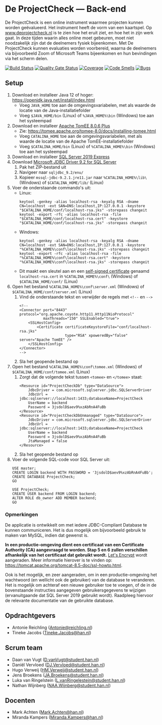 # De ProjectCheck — Back-end
De ProjectCheck is een online instrument waarmee projecten kunnen worden geëvalueerd. Het instrument heeft de vorm van een kaartspel.
Op www.deprojectcheck.nl is te zien hoe het eruit ziet, en hoe het in zijn werk gaat. In deze tijden waarin alles online moet gebeuren,
moet niet noodzakelijk zijn dat de deelnemers fysiek bijeenkomen. Met De ProjectCheck kunnen evaluaties worden voorbereid, waarna de
deelnemers via bijvoorbeeld Zoom of Microsoft Teams bijeenkomen en hun bevindingen via het scherm delen.

[![Build Status](https://jenkins.aimsites.nl/buildStatus/icon?job=%28OOSE+2020-2021-s2+Buizerd%29+De+ProjectCheck+-+Back-end)](https://jenkins.aimsites.nl/job/(OOSE%202020-2021-s2%20Buizerd)%20De%20ProjectCheck%20-%20Back-end/)
[![Quality Gate Status](https://sonarqube.aimsites.nl/api/project_badges/measure?project=nl.han.oose.buizerd%3Aprojectcheck-backend&metric=alert_status)](https://sonarqube.aimsites.nl/dashboard?id=nl.han.oose.buizerd%3Aprojectcheck-backend)
[![Coverage](https://sonarqube.aimsites.nl/api/project_badges/measure?project=nl.han.oose.buizerd%3Aprojectcheck-backend&metric=coverage)](https://sonarqube.aimsites.nl/dashboard?id=nl.han.oose.buizerd%3Aprojectcheck-backend)
[![Code Smells](https://sonarqube.aimsites.nl/api/project_badges/measure?project=nl.han.oose.buizerd%3Aprojectcheck-backend&metric=code_smells)](https://sonarqube.aimsites.nl/dashboard?id=nl.han.oose.buizerd%3Aprojectcheck-backend)
[![Bugs](https://sonarqube.aimsites.nl/api/project_badges/measure?project=nl.han.oose.buizerd%3Aprojectcheck-backend&metric=bugs)](https://sonarqube.aimsites.nl/dashboard?id=nl.han.oose.buizerd%3Aprojectcheck-backend)

## Setup
1. Download en installeer Java 12 of hoger: <https://openjdk.java.net/install/index.html>
    * Voeg `JAVA_HOME` toe aan de omgevingsvariabelen, met als waarde de locatie van de Java-installatiefolder
    * Voeg `$JAVA_HOME/bin` (Linux) of `%JAVA_HOME%\bin` (Windows) toe aan het systeempad
2. Download en installeer [Apache TomEE 8.0.6 Plus](https://www.apache.org/dyn/closer.cgi/tomee/tomee-8.0.6/apache-tomee-8.0.6-plus.zip)
    * Zie: <https://tomee.apache.org/tomee-8.0/docs/installing-tomee.html>
    * Voeg `CATALINA_HOME` toe aan de omgevingsvariabelen, met als waarde de locatie van de Apache TomEE-installatiefolder
    * Voeg `$CATALINA_HOME/bin` (Linux) of `%CATALINA_HOME%\bin` (Windows) toe aan het systeempad
1. Download en installeer [SQL Server 2019 Express](https://www.microsoft.com/en-us/Download/details.aspx?id=101064)
3. Download [Microsoft JDBC Driver 9.2 for SQL Server](https://docs.microsoft.com/en-us/sql/connect/jdbc/download-microsoft-jdbc-driver-for-sql-server?view=sql-server-ver15)
    1. Pak het ZIP-bestand uit
    2. Navigeer naar `sqljdbc_9.2/enu/`
    3. Kopieer `mssql-jdbc-9.2.1.jre11.jar` naar `%CATALINA_HOME%\lib\` (Windows) of `$CATALINA_HOME/lib/` (Linux)
4. Voer de onderstaande commando's uit:
    * Linux:
        ```
        keytool -genkey -alias localhost-rsa -keyalg RSA -dname CN=localhost -ext SAN=DNS:localhost,IP:127.0.0.1 -keystore "$CATALINA_HOME/conf/localhost-rsa.jks" -storepass changeit
        keytool -export -rfc -alias localhost-rsa -file "$CATALINA_HOME/conf/localhost-rsa.cert" -keystore "$CATALINA_HOME/conf/localhost-rsa.jks" -storepass changeit
        ```
    * Windows:
        ```
        keytool -genkey -alias localhost-rsa -keyalg RSA -dname CN=localhost -ext SAN=DNS:localhost,IP:127.0.0.1 -keystore "%CATALINA_HOME%\conf\localhost-rsa.jks" -storepass changeit
        keytool -export -rfc -alias localhost-rsa -file "%CATALINA_HOME%\conf\localhost-rsa.cert" -keystore "%CATALINA_HOME%\conf\localhost-rsa.jks" -storepass changeit
        ```
    * Dit maakt een sleutel aan en een [self-signed certificate](https://en.wikipedia.org/wiki/Self-signed_certificate) genaamd `localhost-rsa.cert` in `%CATALINA_HOME%\conf\` (Windows) of `$CATALINA_HOME/conf/` (Linux)
5. Open het bestand `%CATALINA_HOME%\conf\server.xml` (Windows) of `$CATALINA_HOME/conf/server.xml` (Linux)
    1. Vind de onderstaande tekst en verwijder de regels met `<!--` en `-->`
        ```
        <!--
        <Connector port="8443" protocol="org.apache.coyote.http11.Http11NioProtocol"
                   maxThreads="150" SSLEnabled="true">
            <SSLHostConfig>
                <Certificate certificateKeystoreFile="conf/localhost-rsa.jks"
                             type="RSA" xpoweredBy="false" server="Apache TomEE" />
            </SSLHostConfig>
        </Connector>
        -->
        ```
    2. Sla het geopende bestand op
6. Open het bestand `%CATALINA_HOME%\conf\tomee.xml` (Windows) of `$CATALINA_HOME/conf/tomee.xml` (Linux)
    1. Zorgt dat de volgende tekst tussen `<tomee>` en `</tomee>` staat:
        ```
        <Resource id="ProjectCheckDb" type="DataSource">
            JdbcDriver = com.microsoft.sqlserver.jdbc.SQLServerDriver
            JdbcUrl = jdbc:sqlserver://localhost:1433;databaseName=ProjectCheck
            UserName = backend
            Password = 3jsdolD$aev9%xzAbRnA4FuBb
        </Resource>
        <Resource id="ProjectCheckDbUnmanaged" type="DataSource">
            JdbcDriver = com.microsoft.sqlserver.jdbc.SQLServerDriver
            JdbcUrl = jdbc:sqlserver://localhost:1433;databaseName=ProjectCheck
            UserName = backend
            Password = 3jsdolD$aev9%xzAbRnA4FuBb
            JtaManaged = false
        </Resource>
        ```
    2. Sla het geopende bestand op
7. Voer de volgende SQL-code voor SQL Server uit:
    ```
    USE master;
    CREATE LOGIN backend WITH PASSWORD = '3jsdolD$aev9%xzAbRnA4FuBb';
    CREATE DATABASE ProjectCheck;
    GO

    USE ProjectCheck;
    CREATE USER backend FROM LOGIN backend;
    ALTER ROLE db_owner ADD MEMBER backend;
    GO
    ```

### Opmerkingen
De applicatie is ontwikkelt om met iedere JDBC-Compliant Database te kunnen communiceren.
Het is dus mogelijk om bijvoorbeeld gebruik te maken van MySQL, indien dat gewenst is.

**In een productie-omgeving dient een certificaat van een Certificate Authority (CA) aangevraagd te worden.
Stap 5 en 6 zullen verschillen afhankelijk van het certificaat dat gebruikt wordt.**
[Let's Encrypt](https://letsencrypt.org/getting-started/) wordt aangeraden.
Meer informatie hierover is te vinden op: <https://tomcat.apache.org/tomcat-8.5-doc/ssl-howto.html>.

Ook is het mogelijk, en zeer aangeraden, om in een productie-omgeving het wachtwoord (en wellicht ook de gebruiker) van
de database te veranderen. Het is mogelijk om achteraf een nieuwe gebruiker toe te voegen, of de in de bovenstaande
instructies aangegeven gebruikersgegevens te wijzigen (ervanuitgaande dat SQL Server 2019 gebruikt wordt).
Raadpleeg hiervoor de relevante documentatie van de gebruikte database.

## Opdrachtgevers
- Antonie Reichling (<Antonie@reichling.nl>)
- Tineke Jacobs (<Tineke.Jacobs@han.nl>)

## Scrum team
- Daan van Vugt (<D.vanVugt@student.han.nl>)
- Daniël Vervloed (<DJ.Vervloed@student.han.nl>)
- Hugo Verweij (<HM.Verweij@student.han.nl>)
- Jens Broekens (<JA.Broekens@student.han.nl>)
- Luka van Ringelstein (<L.vanRingelestein@student.han.nl>)
- Nathan Wijnberg (<NAA.Wijnberg@student.han.nl>)

## Docenten
- Mark Achten (<Mark.Achten@han.nl>)
- Miranda Kampers (<Miranda.Kampers@han.nl>)
